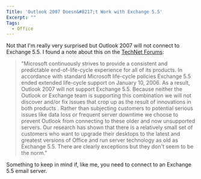 ```yaml
---
Title: 'Outlook 2007 Doesn&#8217;t Work with Exchange 5.5'
Excerpt: ""
Tags:
  - Office
---
```

Not that I'm really very surprised but Outlook 2007 will not connect to Exchange 5.5. I found a note about this on the <a href="http://forums.microsoft.com/TechNet/ShowPost.aspx?PostID=763464&amp;SiteID=17" target="_blank">TechNet Forums</a>:
 <blockquote> "Microsoft continuously strives to provide a consistent and predictable end-of-life-cycle experience for all of its products.  In accordance with standard Microsoft life-cycle policies Exchange 5.5 ended extended life-cycle support on January 10, 2006.  As a result, Outlook 2007 will not support Exchange 5.5.  Because neither the Outlook or Exchange team is supporting this combination we will not discover and/or fix issues that crop up as the result of innovations in both products .  Rather than subjecting customers to potential serious issues like data loss or frequent server downtime we choose to prevent Outlook from connecting to these older and now unsupported servers.  Our research has shown that there is a relatively small set of customers who want to upgrade their desktops to the latest and greatest versions of Office and run server technology as old as Exchange 5.5.  There are clearly exceptions but they don't seem to be the norm."
</blockquote> Something to keep in mind if, like me, you need to connect to an Exchange 5.5 email server.

